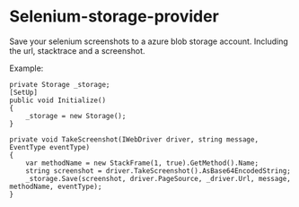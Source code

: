 # Selenium-storage-provider

Save your selenium screenshots to a azure blob storage account. Including the url, stacktrace and a screenshot.

Example: 
```
private Storage _storage;
[SetUp]
public void Initialize()
{
	_storage = new Storage();
}

private void TakeScreenshot(IWebDriver driver, string message, EventType eventType)
{
	var methodName = new StackFrame(1, true).GetMethod().Name;
	string screenshot = driver.TakeScreenshot().AsBase64EncodedString;
	_storage.Save(screenshot, driver.PageSource, _driver.Url, message, methodName, eventType);
}
```
